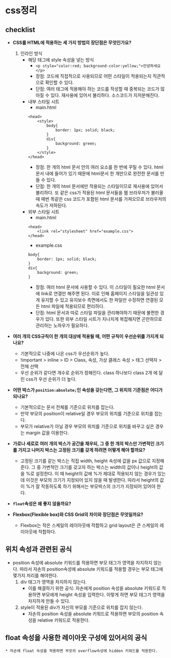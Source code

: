 # css정리

## checklist
* __CSS를 HTML에 적용하는 세 가지 방법의 장단점은 무엇인가요?__
    1. 인라인 방식
        * 해당 태그에 style 속성을 넣는 방식
            * `<p style="color:red; background-color:yellow;">안녕하세요</p>`
            * 장점: 코드에 직접적으로 사용되므로 어떤 스타일이 적용되는지 직관적으로 확인할 수 있다.
            * 단점: 여러 태그에 적용해야 하는 코드를 작성할 때 중복되는 코드가 많아질 수 있다. 재사용에 있어서 불리하다. 소스코드가 지저분해진다.
        * 내부 스타일 시트
            * main.html
            ```
            <head>
                <style>
                    body{
                        border: 1px; solid; black;
                    }
                    div{
                        background: green;
                    }
                </style>
            </head>
            ```
            * 장점: 한 개의 html 문서 안의 여러 요소를 한 번에 꾸밀 수 있다. html 문서 내에 들어가 있기 때문에 html문서 한 개만으로 완전한 문서를 만들 수 있다.
            * 단점: 한 개의 html 문서에만 적용되는 스타일이므로 재사용에 있어서 불리하다. 또 같은 css가 적용된 html 문서들을 웹 브라우저가 불러올 때 매번 똑같은 css 코드가 포함된 html 문서를 가져오므로 브라우저의 속도가 저하된다.
        * 외부 스타일 시트
            * main.html
            ```
            <head>
                <link rel="stylesheet" href="example.css">
            </head>
            ```
            * example.css
            ```
            body{
                border: 1px; solid; black;
            }
            div{
                background: green;
            }
            ```
            * 장점: 여러 html 문서에 사용할 수 있다. 이 스타일이 필요한 html 문서에 link로 연결만 해주면 된다. 이로 인해 홈페이지 스타일을 일관성 있게 유지할 수 있고 유지보수 측면에서도 한 파일만 수정하면 연결된 모든 html 파일에 적용되므로 편리하다.
            * 단점: html 문서과 따로 스타일 파일을 관리해야하기 때문에 불편한 경우가 있다. 또한 외부 스타일 시트가 지나치게 복잡해지면 곤란하므로 관리하는 노하우가 필요하다.
                    
* __여러 개의 CSS규칙이 한 개의 대상에 적용될 때, 어떤 규칙이 우선순위를 가지게 되나요?__
    * 기본적으로 나중에 나온 css가 우선순위가 높다.
    * !important > inline > ID > Class, 속성, 가상 클래스 속성 > 태그 선택자 > 전체 선택
    * 우선 순위가 같다면 개수로 순위가 정해진다. class 하나보다 class 2개 에 달린 css가 우선 순위가 더 높다.
* __어떤 박스가 `position:absolute;`인 속성을 갖는다면, 그 위치의 기준점은 어디가 되나요?__
    * 기본적으로는 문서 전체를 기준으로 위치를 잡는다.
    * 만약 부모의 position이 relative일 경우 부모의 위치를 기준으로 위치를 잡는다.
    * 부모가 relative가 아닐 경우 부모의 위치를 기준으로 위치를 바꾸고 싶은 경우는 margin 값을 이용한다.
* __가로나 세로로 여러 개의 박스가 공간을 채우되, 그 중 한 개의 박스만 가변적인 크기를 가지고 나머지 박스는 고정된 크기를 갖게 하려면 어떻게 해야 할까요?__
    * 고정된 크기를 같는 박스는 직접 width, height 속성에 값을 px 값으로 지정해 준다. 그 중 가변적인 크기를 갖고자 하는 박스는 width의 값이나 height의 값을 %로 설정한다. 이 때 height의 값에 %가 제대로 적용되지 않는 경우가 있는데 이것은 부모의 크기가 지정되어 있지 않을 때 발생한다. 따라서 height의 값이 %가 잘 작동하도록 하기 위해서는 부모박스의 크기가 지정되어 있어야 한다.
* __`float`속성은 왜 좋지 않을까요?__
* __Flexbox(Flexible box)와 CSS Grid의 차이와 장단점은 무엇일까요?__
    * Flexbox는 작은 스케일의 레이아웃에 적합하고 grid layout은 큰 스케일의 레이아웃에 적합하다.

## 위치 속성과 관련된 공식
* position 속성에 absolute 키워드를 적용하면 부모 태그가 영역을 차지하지 않는다. 따라서 자손의 position속성에 absolute 키워드를 적용할 경우는 부모 태그에 몇가지 처리를 해야한다.
    1. div 태그가 영역을 차지하지 않는다.
        * 이를 해결하기 위한 공식: 자손에게 position 속성을 absolute 키워드로 적용하면 부모에게 height 속성을 입력한다. 이렇게 하면 부모 태그가 영역을 차지하게 만들 수 있다.
    1. style이 적용된 div가 자신의 부모를 기준으로 위치를 잡지 않는다.
        * 자손의 position 속성을 absolute 키워드로 적용하면 부모의 position 속성을 relative 키워드로 적용한다.

## float 속성을 사용한 레이아웃 구성에 있어서의 공식
    * 자손에 float 속성을 적용하면 부모의 overflow속성에 hidden 키워드를 적용한다.